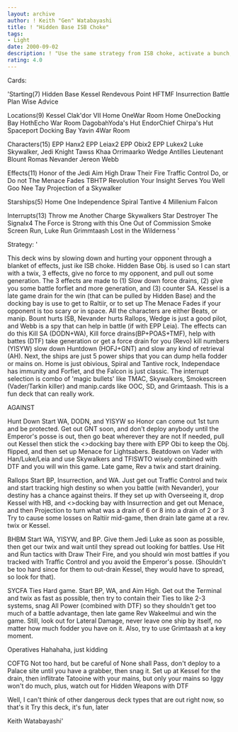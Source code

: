 ```yaml
---
layout: archive
author: ! Keith "Gen" Watabayashi
title: ! "Hidden Base ISB Choke"
tags:
- Light
date: 2000-09-02
description: ! "Use the same strategy from ISB choke, activate a bunch, hurt your opponent with effects, and beatdown"
rating: 4.0
---
```

Cards: 

'Starting(7)
Hidden Base
Kessel
Rendevous Point
HFTMF
Insurrection
Battle Plan
Wise Advice

Locations(9)
Kessel
Clak'dor VII
Home OneWar Room
Home OneDocking Bay
HothEcho War Room
DagobahYoda's Hut
EndorChief Chirpa's Hut
Spaceport Docking Bay
Yavin 4War Room

Characters(15)
EPP Hanx2
EPP Leiax2
EPP Obix2
EPP Lukex2
Luke Skywalker, Jedi Knight
Tawss Khaa
Orrimaarko
Wedge Antilles
Lieutenant Blount
Romas Nevander
Jereon Webb

Effects(11)
Honor of the Jedi
Aim High
Draw Their Fire
Traffic Control
Do, or Do not
The Menace Fades
TBHTP
Revolution
Your Insight Serves You Well
Goo Nee Tay
Projection of a Skywalker

Starships(5)
Home One
Independence
Spiral
Tantive 4
Millenium Falcon

Interrupts(13)
Throw me Another Charge
Skywalkers
Star Destroyer
The Signalx4
The Force is Strong with this One
Out of Commission
Smoke Screen
Run, Luke Run
Grimmtaash
Lost in the Wilderness
'

Strategy: '

This deck wins by slowing down and hurting your opponent through a blanket of effects, just ike ISB choke. Hidden Base Obj. is used so I can start with a twix, 3 effects, give no force to my opponent, and pull out some generation. The 3 effects are made to (1) Slow down force drains, (2) give you some battle forfiet and more generation, and (3) counter SA. Kessel is a late game drain for the win (that can be pulled by Hidden Base) and the docking bay is use to get to Raltiir, or to set up The Menace Fades if your opponent is too scary or in space. All the characters are either Beats, or manip. Bount hurts ISB, Nevander hurts Rallops, Wedge is just a good pilot, and Webb is a spy that can help in battle (if with EPP Leia). The effects can do this Kill SA (DODN+WA), Kill force drains(BP+POAS+TMF), help with battes (DTF) take generation or get a force drain for you (Revo) kill numbers (YISYW) slow down Huntdown (HOFJ+GNT) and slow any kind of retrieval (AH). Next, the ships are just 5 power ships that you can dump hella fodder or mains on. Home is just obivious, Spiral and Tantive rock, Independace has immunity and Forfiet, and the Falcon is just classic. The interrupt selection is combo of 'magic bullets' like TMAC, Skywalkers, Smokescreen (Vader/Tarkin killer) and manip.cards like OOC, SD, and Grimtaash. This is a fun deck that can really work.

AGAINST

Hunt Down
Start WA, DODN, and YISYW so Honor can come out 1st turn and be protected. Get out GNT soon, and don't deploy anybody until the Emperor's posse is out, then go beat wherever they are not If needed, pull out Kessel then stick the <>docking bay there with EPP Obi to keep the Obj. flipped, and then set up Menace for Lightsabers. Beatdown on Vader with Han/Luke/Leia and use Skywalkers and TFISWTO wisely combined with DTF and you will win this game. Late game, Rev a twix and start draining.

Rallops
Start BP, Insurrection, and WA. Just get out Traffic Control and twix and start tracking high destiny so when you battle (with Nevander), your destiny has a chance against theirs. If they set up with Overseeing it, drop Kessel with HB, and <>docking bay with Insurrection and get out Menace, and then Projection to turn what was a drain of 6 or 8 into a drain of 2 or 3 Try to cause some losses on Raltiir mid-game, then drain late game at a rev. twix or Kessel.

BHBM
Start WA, YISYW, and BP. Give them Jedi Luke as soon as possible, then get our twix and wait until they spread out looking for battles. Use Hit and Run tactics with Draw Their Fire, and you should win most battles if you tracked with Traffic Control and you avoid the Emperor's posse. (Shouldn't be too hard since for them to out-drain Kessel, they would have to spread, so look for that).

SYCFA Ties
Hard game. Start BP, WA, and Aim High. Get out the Terminal and twix as fast as possible, then try to contain their Ties to like 2-3 systems, snag All Power (combined with DTF) so they shouldn't get too much of a battle advantage, then late game Rev Wakeelmui and win the game. Still, look out for Lateral Damage, never leave one ship by itself, no matter how much fodder you have on it. Also, try to use Grimtaash at a key moment.

Operatives
Hahahaha, just kidding

COFTG
Not too hard, but be careful of None shall Pass, don't deploy to a Palace site until you have a grabber, then snag it. Set up at Kessel for the drain, then inflitrate Tatooine with your mains, but only your mains so Iggy won't do much, plus, watch out for Hidden Weapons with DTF

Well, I can't think of other dangerous deck types that are out right now, so that's it Try this deck, it's fun, later

Keith Watabayashi'